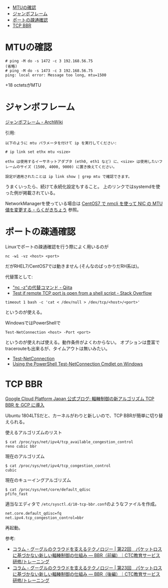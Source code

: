 
- [MTUの確認](#mtuの確認)
- [ジャンボフレーム](#ジャンボフレーム)
- [ポートの疎通確認](#ポートの疎通確認)
- [TCP BBR](#tcp-bbr)

# MTUの確認

```
# ping -M do -s 1472 -c 3 192.168.56.75
(省略)
# ping -M do -s 1473 -c 3 192.168.56.75
ping: local error: Message too long, mtu=1500
```
+18 octetsがMTU


# ジャンボフレーム

[ジャンボフレーム - ArchWiki](https://wiki.archlinux.jp/index.php/%E3%82%B8%E3%83%A3%E3%83%B3%E3%83%9C%E3%83%95%E3%83%AC%E3%83%BC%E3%83%A0)

引用:
```
以下のように mtu パラメータを付けて ip を実行してください:

# ip link set ethx mtu <size>

ethx は使用するイーサネットアダプタ (eth0, eth1 など) に、<size> は使用したいフレームのサイズ (1500, 4000, 9000) に置き換えてください。

設定が適用されたことは ip link show | grep mtu で確認できます。 
```

うまくいったら、続けて永続化設定もすること。
上のリンクではsystemdを使った例が掲載されている。

NetworkManagerを使っている場合は
[CentOS7 で nmcli を使って NIC の MTU 値を変更する - らくがきちょう](http://sig9.hatenablog.com/entry/2016/12/29/120000)
参照。


# ポートの疎通確認

Linuxでポートの疎通確認を行う際によく用いるのが
```
nc -w1 -vz <host> <port>
```
だがRHEL7/CentOS7では動きません (そんなのばっかりだRH系は)。

代替策として:
* [&quot;nc -z&quot;の代替コマンド - Qiita](https://qiita.com/lumbermill/items/2309b4257d3618b8c501)
* [Test if remote TCP port is open from a shell script - Stack Overflow](https://stackoverflow.com/questions/4922943/test-if-remote-tcp-port-is-open-from-a-shell-script)

```
timeout 1 bash -c 'cat < /dev/null > /dev/tcp/<host>/<port>'
```
というのが使える。

WindowsではPowerShellで
```
Test-NetConnection <host> -Port <port>
```
というのが使えれば使える。動作条件がよくわからない。
オプションは豊富でtracerouteも出来るが、タイムアウトは無いみたい。

* [Test-NetConnection](https://docs.microsoft.com/en-us/powershell/module/nettcpip/test-netconnection?view=win10-ps)
* [Using the PowerShell Test-NetConnection Cmdlet on Windows](https://blog.ipswitch.com/using-powershell-test-netconnection-cmdlet-windows)


# TCP BBR

[Google Cloud Platform Japan 公式ブログ: 輻輳制御の新アルゴリズム TCP BBR を GCP に導入](https://cloudplatform-jp.googleblog.com/2017/08/TCP-BBR-congestion-control-comes-to-GCP-your-Internet-just-got-faster.html)

Ubuntu 1804LTSだと、カーネルがわりと新しいので、TCP BBRが簡単に切り替えられる。

使えるアルゴリズムのリスト
```
$ cat /proc/sys/net/ipv4/tcp_available_congestion_control
reno cubic bbr
```

現在のアルゴリズム
```
$ cat /proc/sys/net/ipv4/tcp_congestion_control
cubic
```

現在のキューイングアルゴリズム
```
$ cat /proc/sys/net/core/default_qdisc
pfifo_fast
```

適当なエディタで
`/etc/sysctl.d/10-tcp-bbr.conf`のようなファイルを作成。
```
net.core.default_qdisc=fq
net.ipv4.tcp_congestion_control=bbr
```

再起動。


参考:
- [コラム - グーグルのクラウドを支えるテクノロジー | 第22回　パケットロスに基づかない新しい輻輳制御の仕組み ― BBR（前編）｜CTC教育サービス 研修/トレーニング](https://www.school.ctc-g.co.jp/columns/nakai2/nakai222.html)
- [コラム - グーグルのクラウドを支えるテクノロジー | 第23回　パケットロスに基づかない新しい輻輳制御の仕組み ― BBR（後編）｜CTC教育サービス 研修/トレーニング](https://www.school.ctc-g.co.jp/columns/nakai2/nakai223.html)